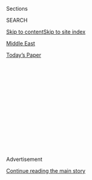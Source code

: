 <div id="app">

<div>

<div>

<div>

<div class="NYTAppHideMasthead css-1q2w90k e1suatyy0">

<div class="section css-ui9rw0 e1suatyy2">

<div class="css-eph4ug er09x8g0">

<div class="css-6n7j50">

</div>

<span class="css-1dv1kvn">Sections</span>

<div class="css-10488qs">

<span class="css-1dv1kvn">SEARCH</span>

</div>

[Skip to content](#site-content)[Skip to site index](#site-index)

</div>

<div id="masthead-section-label" class="css-1wr3we4 eaxe0e00">

[Middle
East](https://www.nytimes.com/section/world/middleeast)

</div>

<div class="css-10698na e1huz5gh0">

</div>

</div>

<div id="masthead-bar-one" class="section hasLinks css-15hmgas e1csuq9d3">

<div class="css-uqyvli e1csuq9d0">

</div>

<div class="css-1uqjmks e1csuq9d1">

</div>

<div class="css-9e9ivx">

[](https://myaccount.nytimes.com/auth/login?response_type=cookie&client_id=vi)

</div>

<div class="css-1bvtpon e1csuq9d2">

[Today’s
Paper](https://www.nytimes.com/section/todayspaper)

</div>

</div>

</div>

</div>

<div data-aria-hidden="false">

<div id="site-content" data-role="main">

<div>

<div class="css-1aor85t" style="opacity:0.000000001;z-index:-1;visibility:hidden">

<div class="css-1hqnpie">

<div class="css-epjblv">

<span class="css-17xtcya">[Middle
East](/section/world/middleeast)</span><span class="css-x15j1o">|</span><span class="css-fwqvlz">Huge
Explosion Rocks Beirut: Live
Updates</span>

</div>

<div class="css-k008qs">

<div class="css-1iwv8en">

<span class="css-18z7m18"></span>

<div>

</div>

</div>

<span class="css-1n6z4y">https://nyti.ms/33qudRi</span>

<div class="css-1705lsu">

<div class="css-4xjgmj">

<div class="css-4skfbu" data-role="toolbar" data-aria-label="Social Media Share buttons, Save button, and Comments Panel with current comment count" data-testid="share-tools">

  - 
  - 
  - 
  - 
    
    <div class="css-6n7j50">
    
    </div>

  - 
  - 

</div>

</div>

</div>

</div>

</div>

</div>

<div id="NYT_TOP_BANNER_REGION" class="css-13pd83m">

</div>

<div id="top-wrapper" class="css-1sy8kpn">

<div id="top-slug" class="css-l9onyx">

Advertisement

</div>

[Continue reading the main
story](#after-top)

<div class="ad top-wrapper" style="text-align:center;height:100%;display:block;min-height:250px">

<div id="top" class="place-ad" data-position="top" data-size-key="top">

</div>

</div>

<div id="after-top">

</div>

</div>

<div id="sponsor-wrapper" class="css-1hyfx7x">

<div id="sponsor-slug" class="css-19vbshk">

Supported by

</div>

[Continue reading the main
story](#after-sponsor)

<div id="sponsor" class="ad sponsor-wrapper" style="text-align:center;height:100%;display:block">

</div>

<div id="after-sponsor">

</div>

</div>

<div class="css-14oxmzc edomiq20">

<div class="css-40v4b6">

<span class="css-sgss5">LIVE UPDATES</span>

</div>

<span>Updated </span>

<div class="css-ki347z">

<span class="css-1656jku">Aug. 4, 2020, 3:07 p.m.
ET</span><span class="css-xwx5dt"></span>

</div>

<span class="css-1dv1kvn" data-aria-live="polite">Aug. 4, 2020, 3:07
p.m. ET</span>

</div>

<div class="css-1vkm6nb ehdk2mb0">

# Huge Explosion Rocks Beirut: Live Updates

</div>

The government had stored “highly explosive materials” at the blast
scene on the Lebanese capital’s waterfront, a top military official
said. Hundreds of people were injured<span class="css-8l6xbc evw5hdy0">
</span>and the shock was felt across the city.

<div class="css-18e8msd">

<div class="css-2ja7y1 epjyd6m0">

<div class="css-hus3qt ey68jwv0" data-aria-hidden="true">

[![Ben
Hubbard](https://static01.nyt.com/images/2018/10/10/multimedia/author-ben-hubbard/author-ben-hubbard-thumbLarge.png
"Ben Hubbard")](https://www.nytimes.com/by/ben-hubbard)

</div>

<div class="css-1baulvz">

By [<span class="css-1baulvz last-byline" itemprop="name">Ben
Hubbard</span>](https://www.nytimes.com/by/ben-hubbard)

</div>

</div>

</div>

<div class="css-192lewg e1oheyly0">

Right Now

More than 400 people have turned up with injuries at just one of
Beirut’s
hospitals.

</div>

<div class="section meteredContent css-1r7ky0e" name="articleBody" itemprop="articleBody">

<div class="css-19qgada">

### Here’s what you need to know:

  - [A smaller explosion was followed by a much larger
    one.](#link-12ef1c10)
  - [“Explosive materials” were stored at the blast site, and the
    disaster may have started with a fire at a warehouse, state-run
    media said.](#link-4ec3be73)
  - [It was not clear how many were hurt or killed.](#link-26e5e8b0)
  - [The explosion hit the waterfront, near several important
    buildings.](#link-1202af77)
  - [The blast stirred memories of war in a city that had been
    relatively calm in recent years.](#link-3a2e264f)

</div>

![<span class="css-16f3y1r e13ogyst0">Footage shows a powerful explosion
and its aftermath in Beirut, Lebanon, on
Tuesday.</span><span class="css-cch8ym"><span class="css-1dv1kvn">Credit</span><span class="css-cnj6d5 e1z0qqy90" itemprop="copyrightHolder"><span class="css-1ly73wi e1tej78p0">Credit...</span><span>Wael
Hamzeh/EPA, via
Shutterstock</span></span></span>](https://static01.nyt.com/images/2020/08/04/world/04lebanon-vidcover/04lebanon-vidcover-videoSixteenByNine3000.jpg)

<div class="css-1fanzo5 StoryBodyCompanionColumn">

<div class="css-53u6y8">

## 

<div id="link-12ef1c10" class="css-105iojl">

</div>

<div>

<span height="1"></span>

</div>

A smaller explosion was followed by a much larger one.

Two explosions shook Beirut, the second one with enough force to break
windows over a radius of miles, damaging and shaking buildings, wounding
hundreds of people and strewing debris over a wide area.

Videos posted online showed a shock wave erupting from the second
explosion, knocking people down and enveloping much of the center city
in a cloud of dust and smoke. Cars were overturned and streets were
blocked by debris, forcing many injured people to walk to hospitals.

Flames continued to rise from the rubble well after the explosions, and
a cloud of smoke, tinted pink in the sunset, rose thousands of feet into
the
sky.

</div>

</div>

<div id="beirut-explosions-locator" class="section interactive-content interactive-size-scoop css-174j8de" data-id="100000007272128">

<div class="css-17ih8de interactive-body" data-sourceid="100000007272128">

<div id="beirut_locator_797071">

</div>

</div>

</div>

<div class="css-1fanzo5 StoryBodyCompanionColumn">

<div class="css-53u6y8">

## 

<div id="link-4ec3be73" class="css-105iojl">

</div>

<div>

<span height="1"></span>

</div>

“Explosive materials” were stored at the blast site, and the disaster
may have started with a fire at a warehouse, state-run media said.

</div>

</div>

<div class="css-79elbk" data-testid="photoviewer-wrapper">

<div class="css-z3e15g" data-testid="photoviewer-wrapper-hidden">

</div>

<div class="css-1a48zt4 ehw59r15" data-testid="photoviewer-children">

![<span class="css-16f3y1r e13ogyst0" data-aria-hidden="true">Smoke
rising from the scene of an explosion in Beirut on
Tuesday.</span><span class="css-cnj6d5 e1z0qqy90" itemprop="copyrightHolder"><span class="css-1ly73wi e1tej78p0">Credit...</span><span>Anwar
Amro/Agence France-Presse — Getty
Images</span></span>](https://static01.nyt.com/images/2020/08/04/world/04lebanon/merlin_175295589_6a1d5658-1abe-4cfc-971a-d8b74fe6b08b-articleLarge.jpg?quality=75&auto=webp&disable=upscale)

</div>

</div>

<div class="css-1fanzo5 StoryBodyCompanionColumn">

<div class="css-53u6y8">

“Highly explosive materials,” seized by the government years ago, were
stored where the explosions occurred, said Maj. Gen. Abbas Ibrahim, the
head of Lebanon’s general security service, according to the National
News Agency.

General Ibrahim did not say what those materials were, but he warned
against getting “ahead of the investigation” and speculating about a
terrorist act.

At least one explosion, at about 6 p.m., stemmed from a fire at a
warehouse at Beirut’s port, [according to Lebanon’s National News
Agency](http://nna-leb.gov.lb/en/show-news/118492/Fire-breaks-out-in-warehouse-at-Port-of-Beirut-causes-major-explosion).

There were local reports that the warehouse contained fireworks, and in
several videos posted online, colored flashes could be seen in the dark
smoke rising from the fire, just before the second explosion.

</div>

</div>

<div class="css-1fanzo5 StoryBodyCompanionColumn">

<div class="css-53u6y8">

The governor of Beirut, Marwan Abboud, speaking on television, could not
say what had caused the explosion. Breaking into tears, he called it a
national catastrophe.

## 

<div id="link-26e5e8b0" class="css-105iojl">

</div>

<div>

<span height="1"></span>

</div>

It was not clear how many were hurt or
killed.

</div>

</div>

<div class="css-79elbk" data-testid="photoviewer-wrapper">

<div class="css-z3e15g" data-testid="photoviewer-wrapper-hidden">

</div>

<div class="css-1a48zt4 ehw59r15" data-testid="photoviewer-children">

<div class="css-1xdhyk6 erfvjey0">

<span class="css-1ly73wi e1tej78p0">Image</span>

<div class="css-zjzyr8">

<div data-testid="lazyimage-container" style="height:252.62222222222223px">

</div>

</div>

</div>

<span class="css-16f3y1r e13ogyst0" data-aria-hidden="true">Evacuating
the wounded from the scene of the explosion at the port in Beirut on
Tuesday.</span><span class="css-cnj6d5 e1z0qqy90" itemprop="copyrightHolder"><span class="css-1ly73wi e1tej78p0">Credit...</span><span>Anwar
Amro/Agence France-Presse — Getty Images</span></span>

</div>

</div>

<div class="css-1fanzo5 StoryBodyCompanionColumn">

<div class="css-53u6y8">

Just one hospital, Rizk Hospital, said 400 people had gone there to be
treated for injuries suffered in the disaster, according to the National
News Agency, indicating how widespread the destruction was.

The secretary-general of the Kataeb political party, Nizar Najarian, was
killed in the blast, and among those injured was Kamal Hayek, the
chairman of the state-owned electricity company, who was in critical
condition, the news agency reported.

Videos of the aftermath posted online showed wounded people bleeding
amid the dust and rubble, and damage where flying debris had punched
holes in walls and furniture. On social media, people reported damage to
homes and cars far from the port.

The Lebanese Red Cross said that every available ambulance from North
Lebanon, Bekaa and South Lebanon was being dispatched to Beirut to help
patients.

At least one hospital was overwhelmed and was turning wounded people
away.

Public Health Minister Hamad Hassan announced that his ministry would
cover the costs of treating the wounded at hospitals, the National News
Agency reported. It said the decision covered both hospitals that have
contracts with the ministry as well as those that don’t.

</div>

</div>

<div class="css-1fanzo5 StoryBodyCompanionColumn">

<div class="css-53u6y8">

Prime Minister Hassan Diab announced that Wednesday would be a national
day of mourning, the National News Agency reported. The Lebanese
presidency said on Twitter that President Michel Aoun had instructed the
military to aid in the response, and called an emergency meeting of the
Supreme Defense Council on Tuesday evening.

## 

<div id="link-1202af77" class="css-105iojl">

</div>

<div>

<span height="1"></span>

</div>

The explosion hit the waterfront, near several important
buildings.

</div>

</div>

<div class="css-79elbk" data-testid="photoviewer-wrapper">

<div class="css-z3e15g" data-testid="photoviewer-wrapper-hidden">

</div>

<div class="css-1a48zt4 ehw59r15" data-testid="photoviewer-children">

<div class="css-1xdhyk6 erfvjey0">

<span class="css-1ly73wi e1tej78p0">Image</span>

<div class="css-zjzyr8">

<div data-testid="lazyimage-container" style="height:257.77777777777777px">

</div>

</div>

</div>

<span class="css-16f3y1r e13ogyst0" data-aria-hidden="true">Emergency
workers and civilians at the site of the explosion in Beirut on
Tuesday.</span><span class="css-cnj6d5 e1z0qqy90" itemprop="copyrightHolder"><span class="css-1ly73wi e1tej78p0">Credit...</span><span>Anwar
Amro/Agence France-Presse — Getty Images</span></span>

</div>

</div>

<div class="css-1fanzo5 StoryBodyCompanionColumn">

<div class="css-53u6y8">

The explosions hit Beirut’s northern, industrial waterfront, little more
than a mile away from the Grand Serail palace, where Lebanon’s prime
minister is based. Many landmarks, including hospitals, mosques,
churches and universities are nearby.

They erupted next to a tall building called Beirut Port Silos, at or
near a structure identified on maps as a warehouse. Videos showed only
twisted metal and chunks of concrete where that warehouse had been, some
of it identifiable as the remains of trucks and shipping containers.

## 

<div id="link-3a2e264f" class="css-105iojl">

</div>

<div>

<span height="1"></span>

</div>

The blast stirred memories of war in a city that had been relatively
calm in recent
years.

</div>

</div>

<div class="css-79elbk" data-testid="photoviewer-wrapper">

<div class="css-z3e15g" data-testid="photoviewer-wrapper-hidden">

</div>

<div class="css-1a48zt4 ehw59r15" data-testid="photoviewer-children">

<div class="css-1xdhyk6 erfvjey0">

<span class="css-1ly73wi e1tej78p0">Image</span>

<div class="css-zjzyr8">

<div data-testid="lazyimage-container" style="height:257.77777777777777px">

</div>

</div>

</div>

<span class="css-16f3y1r e13ogyst0" data-aria-hidden="true">Evacuating
wounded people along a road in
Beirut.</span><span class="css-cnj6d5 e1z0qqy90" itemprop="copyrightHolder"><span class="css-1ly73wi e1tej78p0">Credit...</span><span>Hassan
Ammar/Associated Press</span></span>

</div>

</div>

<div class="css-1fanzo5 StoryBodyCompanionColumn">

<div class="css-53u6y8">

Beirut has suffered through a history of explosions — car bombings,
shelling and airstrikes — during a prolonged civil war and fighting
between Israel and the militant group Hezbollah.

But if the latest explosions were found to have been caused
intentionally, they would shatter a prolonged stretch of relative calm
in the Lebanese capital.

</div>

</div>

<div class="css-1fanzo5 StoryBodyCompanionColumn">

<div class="css-53u6y8">

Less than a week ago, Israel said it had thwarted a raid by a “terrorist
squad” from Hezbollah, the Shiite group that is part of Lebanon’s
government, in a disputed border area. Israeli military officials said
there was an exchange of gunfire, which Hezbollah denied.

Israeli military officials say Hezbollah has planted many rockets in
southern Lebanon that could threaten northern Israel. But In recent
years, Hezbollah has refrained from killing Israelis while Israel has
largely avoided killing Hezbollah fighters in Syria, where they are
fighting on the Syrian government’s side.

Both Israel and Hezbollah have sought to avoid a war that could
devastate Lebanon and Israel.

An Israeli intelligence official denied any Israeli involvement in the
explosion on
Tuesday.

</div>

</div>

<div class="css-79elbk" data-testid="photoviewer-wrapper">

<div class="css-z3e15g" data-testid="photoviewer-wrapper-hidden">

</div>

<div class="css-1a48zt4 ehw59r15" data-testid="photoviewer-children">

<div class="css-1xdhyk6 erfvjey0">

<span class="css-1ly73wi e1tej78p0">Image</span>

<div class="css-zjzyr8">

<div data-testid="lazyimage-container" style="height:257.77777777777777px">

</div>

</div>

</div>

<span class="css-16f3y1r e13ogyst0" data-aria-hidden="true">The wreckage
near the port in Beirut on
Tuesday.</span><span class="css-cnj6d5 e1z0qqy90" itemprop="copyrightHolder"><span class="css-1ly73wi e1tej78p0">Credit...</span><span>Agence
France-Presse — Getty Images</span></span>

</div>

</div>

<div class="css-1fanzo5 StoryBodyCompanionColumn">

<div class="css-53u6y8">

Nada Rashwan contributed reporting from Cairo, Maria Abi-Habib from Alan
Yuhas from Philadelphia, Adam Rasgon and Ronen Bergman from Tel Aviv,
Rick Gladstone from Eastham, Mass., and Richard Pérez-Peña from New
York.

</div>

</div>

</div>

<div>

</div>

<div>

</div>

<div>

</div>

<div>

<div id="bottom-wrapper" class="css-1ede5it">

<div id="bottom-slug" class="css-l9onyx">

Advertisement

</div>

[Continue reading the main
story](#after-bottom)

<div id="bottom" class="ad bottom-wrapper" style="text-align:center;height:100%;display:block;min-height:90px">

</div>

<div id="after-bottom">

</div>

</div>

</div>

</div>

</div>

## Site Index

<div>

</div>

## Site Information Navigation

  - [© <span>2020</span> <span>The New York Times
    Company</span>](https://help.nytimes.com/hc/en-us/articles/115014792127-Copyright-notice)

<!-- end list -->

  - [NYTCo](https://www.nytco.com/)
  - [Contact
    Us](https://help.nytimes.com/hc/en-us/articles/115015385887-Contact-Us)
  - [Work with us](https://www.nytco.com/careers/)
  - [Advertise](https://nytmediakit.com/)
  - [T Brand Studio](http://www.tbrandstudio.com/)
  - [Your Ad
    Choices](https://www.nytimes.com/privacy/cookie-policy#how-do-i-manage-trackers)
  - [Privacy](https://www.nytimes.com/privacy)
  - [Terms of
    Service](https://help.nytimes.com/hc/en-us/articles/115014893428-Terms-of-service)
  - [Terms of
    Sale](https://help.nytimes.com/hc/en-us/articles/115014893968-Terms-of-sale)
  - [Site
    Map](https://spiderbites.nytimes.com)
  - [Help](https://help.nytimes.com/hc/en-us)
  - [Subscriptions](https://www.nytimes.com/subscription?campaignId=37WXW)

</div>

</div>

</div>

</div>
